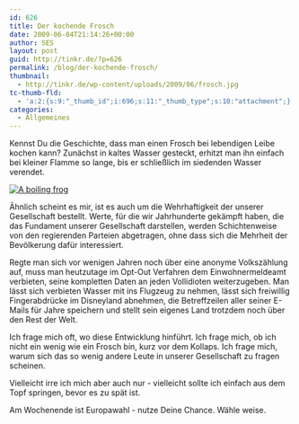 ```yaml
---
id: 626
title: Der kochende Frosch
date: 2009-06-04T21:14:26+00:00
author: SES
layout: post
guid: http://tinkr.de/?p=626
permalink: /blog/der-kochende-frosch/
thumbnail:
  - http://tinkr.de/wp-content/uploads/2009/06/frosch.jpg
tc-thumb-fld:
  - 'a:2:{s:9:"_thumb_id";i:696;s:11:"_thumb_type";s:10:"attachment";}'
categories:
  - Allgemeines
---
```

Kennst Du die Geschichte, dass man einen Frosch bei lebendigen Leibe kochen kann? Zunächst in kaltes Wasser gesteckt, erhitzt man ihn einfach bei kleiner Flamme so lange, bis er schließlich im siedenden Wasser verendet.

[![A boiling frog](http://farm4.static.flickr.com/3009/2483513438_9d15dc0fe2.jpg)](http://www.flickr.com/photos/sheahammond/2483513438/sizes/m/)

Ähnlich scheint es mir, ist es auch um die Wehrhaftigkeit der unserer Gesellschaft bestellt. Werte, für die wir Jahrhunderte gekämpft haben, die das Fundament unserer Gesellschaft darstellen, werden Schichtenweise von den regierenden Parteien abgetragen, ohne dass sich die Mehrheit der Bevölkerung dafür interessiert.

Regte man sich vor wenigen Jahren noch über eine anonyme Volkszählung auf, muss man heutzutage im Opt-Out Verfahren dem Einwohnermeldeamt verbieten, seine kompletten Daten an jeden Vollidioten weiterzugeben. Man lässt sich verbieten Wasser mit ins Flugzeug zu nehmen, lässt sich freiwillig Fingerabdrücke im Disneyland abnehmen, die Betreffzeilen aller seiner E-Mails für Jahre speichern und stellt sein eigenes Land trotzdem noch über den Rest der Welt.

Ich frage mich oft, wo diese Entwicklung hinführt. Ich frage mich, ob ich nicht ein wenig wie ein Frosch bin, kurz vor dem Kollaps. Ich frage mich, warum sich das so wenig andere Leute in unserer Gesellschaft zu fragen scheinen.

Vielleicht irre ich mich aber auch nur - vielleicht sollte ich einfach aus dem Topf springen, bevor es zu spät ist.

Am Wochenende ist Europawahl - nutze Deine Chance. Wähle weise.
